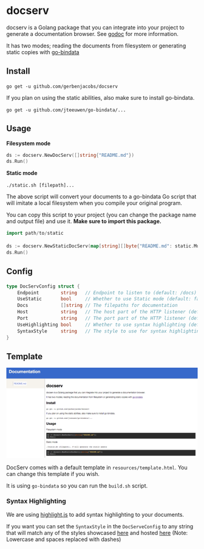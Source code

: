 # docserv

docserv is a Golang package that you can integrate into your project to generate a documentation browser.
See [godoc](https://godoc.org/github.com/gerbenjacobs/docserv) for more information.

It has two modes; reading the documents from filesystem or generating static copies with
[go-bindata](https://github.com/jteeuwen/go-bindata)

## Install

`go get -u github.com/gerbenjacobs/docserv`

If you plan on using the static abilities, also make sure to install go-bindata.

`go get -u github.com/jteeuwen/go-bindata/...`

## Usage

**Filesystem mode**

```go
ds := docserv.NewDocServ([]string{"README.md"})
ds.Run()
```

**Static mode**

`./static.sh [filepath]...`

The above script will convert your documents to a go-bindata Go script that will imitate a local filesystem when you compile your original program.

You can copy this script to your project (you can change the package name and output file) and use it. __Make sure to import this package.__

```go
import path/to/static

ds := docserv.NewStaticDocServ(map[string][]byte{"README.md": static.MustAsset("README.md")})
ds.Run()
```

## Config

```go
type DocServConfig struct {
	Endpoint        string   // Endpoint to listen to (default: /docs)
	UseStatic       bool     // Whether to use Static mode (default: false)
	Docs            []string // The filepaths for documentation
	Host            string   // The host part of the HTTP listener (default: "")
	Port            string   // The port part of the HTTP listener (default: 9000)
	UseHighlighting bool     // Whether to use syntax highlighting (default: true)
	SyntaxStyle     string   // The style to use for syntax highlighting (default: darkula)
}
```

## Template

![screenshot](https://raw.githubusercontent.com/gerbenjacobs/docserv/static_mode/screenshot.png)

DocServ comes with a default template in `resources/template.html`. You can change this template if you wish.

It is using `go-bindata` so you can run the `build.sh` script.

### Syntax Highlighting

We are using [highlight.js](https://highlightjs.org) to add syntax highlighting to your documents.

If you want you can set the `SyntaxStyle` in the `DocServeConfig` to any string
that will match any of the styles showcased [here](https://highlightjs.org/static/demo/)
and hosted [here](https://cdnjs.com/libraries/highlight.js) (Note: Lowercase and spaces replaced with dashes)
